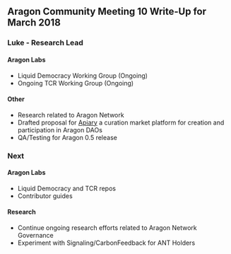## Aragon Community Meeting 10 Write-Up for March 2018

### Luke - Research Lead

#### Aragon Labs
- Liquid Democracy Working Group (Ongoing)
- Ongoing TCR Working Group (Ongoing)

#### Other
- Research related to Aragon Network
- Drafted proposal for [Apiary](https://docs.google.com/document/d/1vYGoOpeZI7FxBrc6J8GRyIOcq0BuGs8uW8WIsDcFkZc) a curation market platform for creation and participation in Aragon DAOs
- QA/Testing for Aragon 0.5 release

### Next

#### Aragon Labs
- Liquid Democracy and TCR repos
- Contributor guides

#### Research
- Continue ongoing research efforts related to Aragon Network Governance
- Experiment with Signaling/CarbonFeedback for ANT Holders
